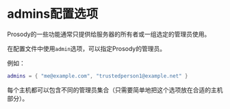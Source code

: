 # admins配置选项

Prosody的一些功能通常只提供给服务器的所有者或一组选定的管理员使用。

在配置文件中使用`admin`选项，可以指定Prosody的管理员。

例如：

```lua
admins = { "me@example.com", "trustedperson1@example.net" }
```

每个主机都可以包含不同的管理员集合（只需要简单地把这个选项放在合适的主机部分）。
